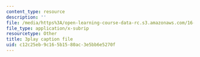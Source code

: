 ```yaml
---
content_type: resource
description: ''
file: /media/https%3A/open-learning-course-data-rc.s3.amazonaws.com/16-687-private-pilot-ground-school-january-iap-2019/c12c25eb9c165b1580ac3e5bb6e5270f_AYF3spOVbBk.vtt
file_type: application/x-subrip
resourcetype: Other
title: 3play caption file
uid: c12c25eb-9c16-5b15-80ac-3e5bb6e5270f
---
```

